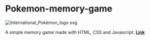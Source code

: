 # Pokemon-memory-game

![International_Pokémon_logo svg](https://github.com/davisaugust/Pokemon-memory-game/assets/126289710/2ba8157a-e729-47dd-993d-9de0f3aeae46)

A simple memory game made with HTML, CSS and Javascript. **[Link](https://davisaugust.github.io/Pokemon-memory-game/index.html)**
